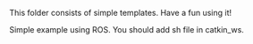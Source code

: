 This folder consists of simple templates. Have a fun using it!

Simple example using ROS. You should add sh file in catkin_ws.
